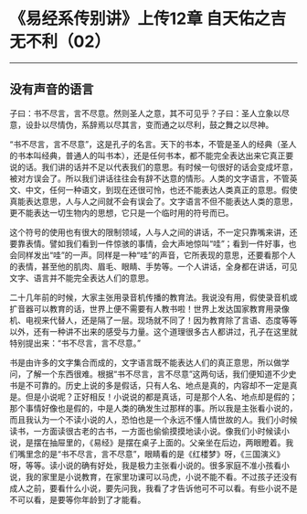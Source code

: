 # 《易经系传别讲》上传12章 自天佑之吉无不利（02）

------

## 没有声音的语言

子曰：书不尽言，言不尽意。然则圣人之意，其不可见乎？子曰：圣人立象以尽意，设卦以尽情伪，系辞焉以尽其言，变而通之以尽利，鼓之舞之以尽神。

“书不尽言，言不尽意”，这是孔子的名言。天下的书本，不管是圣人的经典（圣人的书本叫经典，普通人的叫书本），还是任何书本，都不能完全表达出来它真正要说的话。我们讲的话并不足以代表我们的意思。有时候一句很好的话会变成坏意，被对方误会了。所以我们讲话往往会有辞不达意的情形。人类的文字语言，不管英文、中文，任何一种语文，到现在还很可怜，也还不能表达人类真正的意思。假使真能表达意思，人与人之间就不会有误会了。文字语言不但不能表达人类的意思，更不能表达一切生物内的思想，它只是一个临时用的符号而已。

这个符号的使用也有很大的限制领域，人与人之间的讲话，不一定只靠嘴来讲，还要靠表情。譬如我们看到一件惊骇的事情，会大声地惊叫“哇”；看到一件好事，也会同样发出“哇”的一声。同样是一种“哇”的声音，它所表现的意思，还要看那个人的表情，甚至他的肌肉、眉毛、眼睛、手势等。一个人讲话，全身都在讲话，可见文字、语言并不能完全表达人们的意思。

二十几年前的时候，大家主张用录音机传播的教育法。我说没有用，假使录音机或扩音器可以教育的话，世界上便不需要有人教书啦！世界上发达国家教育用录像机、电视来代替人，还是隔了一层。现场就不同了！因为教育除了言语、态度等等以外，还有一种讲不出来的感受与力量。这个道理很多古人都讲过，孔子在这里就特别提出来：“书不尽言，言不尽意。”

书是由许多的文字集合而成的，文字语言既不能表达人们的真正意思，所以做学问，了解一个东西很难。根据“书不尽言，言不尽意”这两句话，我们便知道不少史书是不可靠的。历史上说的多是假话，只有人名、地点是真的，内容却不一定是真是。但是小说呢？正好相反！小说说的都是真话，可是那个人名、地点却是假的；那个事情好像也是假的，中是人类的确发生过那样的事。所以我是主张看小说的，而且我认为一个不读小说的人，恐怕也是一个永远不懂人情世故的人。我们小时候读书，一方面读很古老的古书，一方面也偷偷摸摸地读小说。像我们小时候读小说，是摆在抽屉里的，《易经》是摆在桌子上面的。父亲坐在后边，两眼瞪着。我们嘴里念的是“书不尽言，言不尽意”，眼睛看的是《红楼梦》呀，《三国演义》呀，等等。读小说的确有好处，我是极力主张看小说的。很多家庭不准小孩看小说，我的家里是小说教育，在家里功课可以马虎，小说不能不看。不过孩子还没有成人之前，要看什么小说，要先问我，我看了才告诉他可不可以看。有些小说不是不可以看，是要等你年龄到了才能看。